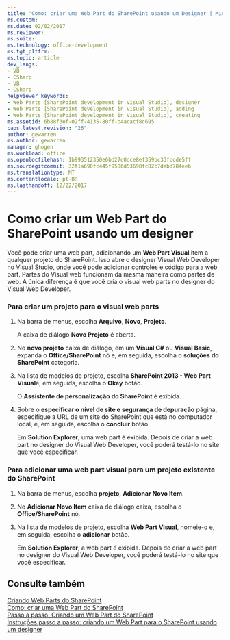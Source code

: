 ```yaml
---
title: 'Como: criar uma Web Part do SharePoint usando um Designer | Microsoft Docs'
ms.custom: 
ms.date: 02/02/2017
ms.reviewer: 
ms.suite: 
ms.technology: office-development
ms.tgt_pltfrm: 
ms.topic: article
dev_langs:
- VB
- CSharp
- VB
- CSharp
helpviewer_keywords:
- Web Parts [SharePoint development in Visual Studio], designer
- Web Parts [SharePoint development in Visual Studio], adding
- Web Parts [SharePoint development in Visual Studio], creating
ms.assetid: 6b88f3ef-02ff-4135-80ff-b4acacf8c695
caps.latest.revision: "26"
author: gewarren
ms.author: gewarren
manager: ghogen
ms.workload: office
ms.openlocfilehash: 1b993512350e6bd27d0dce8ef359bc33fccde5ff
ms.sourcegitcommit: 32f1a690fc445f9586d53698fc82c7debd784eeb
ms.translationtype: MT
ms.contentlocale: pt-BR
ms.lasthandoff: 12/22/2017
---
```

# <a name="how-to-create-a-sharepoint-web-part-by-using-a-designer"></a>Como criar um Web Part do SharePoint usando um designer
  Você pode criar uma web part, adicionando um **Web Part Visual** item a qualquer projeto do SharePoint. Isso abre o designer Visual Web Developer no Visual Studio, onde você pode adicionar controles e código para a web part. Partes do Visual web funcionam da mesma maneira como partes de web. A única diferença é que você cria o visual web parts no designer do Visual Web Developer.  
  
### <a name="to-create-a-project-for-visual-web-parts"></a>Para criar um projeto para o visual web parts  
  
1.  Na barra de menus, escolha **Arquivo**, **Novo**, **Projeto**.  
  
     A caixa de diálogo **Novo Projeto** é aberta.  
  
2.  No **novo projeto** caixa de diálogo, em um **Visual C#** ou **Visual Basic**, expanda o **Office/SharePoint** nó e, em seguida, escolha o **soluções do SharePoint** categoria.  
  
3.  Na lista de modelos de projeto, escolha **SharePoint 2013 - Web Part Visual**e, em seguida, escolha o **Okey** botão.  
  
     O **Assistente de personalização do SharePoint** é exibida.  
  
4.  Sobre o **especificar o nível de site e segurança de depuração** página, especifique a URL de um site do SharePoint que está no computador local, e, em seguida, escolha o **concluir** botão.  
  
     Em **Solution Explorer**, uma web part é exibida. Depois de criar a web part no designer do Visual Web Developer, você poderá testá-lo no site que você especificar.  
  
### <a name="to-add-a-visual-web-part-to-an-existing-sharepoint-project"></a>Para adicionar uma web part visual para um projeto existente do SharePoint  
  
1.  Na barra de menus, escolha **projeto**, **Adicionar Novo Item**.  
  
2.  No **Adicionar Novo Item** caixa de diálogo caixa, escolha o **Office/SharePoint** nó.  
  
3.  Na lista de modelos de projeto, escolha **Web Part Visual**, nomeie-o e, em seguida, escolha o **adicionar** botão.  
  
     Em **Solution Explorer**, a web part é exibida. Depois de criar a web part no designer do Visual Web Developer, você poderá testá-lo no site que você especificar.  
  
## <a name="see-also"></a>Consulte também  
 [Criando Web Parts do SharePoint](../sharepoint/creating-web-parts-for-sharepoint.md)   
 [Como: criar uma Web Part do SharePoint](../sharepoint/how-to-create-a-sharepoint-web-part.md)   
 [Passo a passo: Criando um Web Part do SharePoint](../sharepoint/walkthrough-creating-a-web-part-for-sharepoint.md)   
 [Instruções passo a passo: criando um Web Part para o SharePoint usando um designer](../sharepoint/walkthrough-creating-a-web-part-for-sharepoint-by-using-a-designer.md)  
  
  